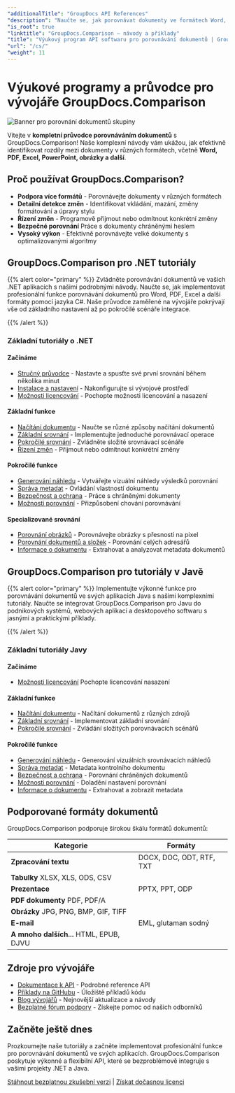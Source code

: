 ```yaml
---
"additionalTitle": "GroupDocs API References"
"description": "Naučte se, jak porovnávat dokumenty ve formátech Word, PDF, Excel a dalších pomocí rozhraní GroupDocs.Comparison API. Podrobné návody pro vývojáře v .NET a Javě s příklady kódu."
"is_root": true
"linktitle": "GroupDocs.Comparison – návody a příklady"
"title": "Výukový program API softwaru pro porovnávání dokumentů | GroupDocs.Comparison"
"url": "/cs/"
"weight": 11
---
```


# Výukové programy a průvodce pro vývojáře GroupDocs.Comparison

![Banner pro porovnání dokumentů skupiny](./groupdocs-comparison-net.svg)

Vítejte v **kompletní průvodce porovnáváním dokumentů** s GroupDocs.Comparison! Naše komplexní návody vám ukážou, jak efektivně identifikovat rozdíly mezi dokumenty v různých formátech, včetně **Word, PDF, Excel, PowerPoint, obrázky a další**.

## Proč používat GroupDocs.Comparison?

- **Podpora více formátů** - Porovnávejte dokumenty v různých formátech
- **Detailní detekce změn** - Identifikovat vkládání, mazání, změny formátování a úpravy stylu
- **Řízení změn** - Programově přijmout nebo odmítnout konkrétní změny
- **Bezpečné porovnání** Práce s dokumenty chráněnými heslem
- **Vysoký výkon** - Efektivně porovnávejte velké dokumenty s optimalizovanými algoritmy

## GroupDocs.Comparison pro .NET tutoriály

{{% alert color="primary" %}}
Zvládněte porovnávání dokumentů ve vašich .NET aplikacích s našimi podrobnými návody. Naučte se, jak implementovat profesionální funkce porovnávání dokumentů pro Word, PDF, Excel a další formáty pomocí jazyka C#. Naše průvodce zaměřené na vývojáře pokrývají vše od základního nastavení až po pokročilé scénáře integrace.

{{% /alert %}}

### Základní tutoriály o .NET

<div class="row">
<div class="col-md-6">

#### Začínáme
- [Stručný průvodce](./net/quick-start/) - Nastavte a spusťte své první srovnání během několika minut
- [Instalace a nastavení](./net/getting-started/) - Nakonfigurujte si vývojové prostředí
- [Možnosti licencování](./net/licensing-configuration/) - Pochopte možnosti licencování a nasazení

#### Základní funkce
- [Načítání dokumentu](./net/document-loading/) - Naučte se různé způsoby načítání dokumentů
- [Základní srovnání](./net/basic-comparison/) - Implementujte jednoduché porovnávací operace
- [Pokročilé srovnání](./net/advanced-comparison/) - Zvládněte složité srovnávací scénáře
- [Řízení změn](./net/change-management/) - Přijmout nebo odmítnout konkrétní změny

</div>
<div class="col-md-6">

#### Pokročilé funkce
- [Generování náhledu](./net/preview-generation/) - Vytvářejte vizuální náhledy výsledků porovnání
- [Správa metadat](./net/metadata-management/) - Ovládání vlastností dokumentu
- [Bezpečnost a ochrana](./net/security-protection/) - Práce s chráněnými dokumenty
- [Možnosti porovnání](./net/comparison-options/) - Přizpůsobení chování porovnávání

#### Specializované srovnání
- [Porovnání obrázků](./net/image-comparison/) - Porovnávejte obrázky s přesností na pixel
- [Porovnání dokumentů a složek](./net/documents-and-folder-comparison/) - Porovnání celých adresářů
- [Informace o dokumentu](./net/document-information/) - Extrahovat a analyzovat metadata dokumentů

</div>
</div>

## GroupDocs.Comparison pro tutoriály v Javě

{{% alert color="primary" %}}
Implementujte výkonné funkce pro porovnávání dokumentů ve svých aplikacích Java s našimi komplexními tutoriály. Naučte se integrovat GroupDocs.Comparison pro Javu do podnikových systémů, webových aplikací a desktopového softwaru s jasnými a praktickými příklady.

{{% /alert %}}

### Základní tutoriály Javy

<div class="row">
<div class="col-md-6">

#### Začínáme
- [Možnosti licencování](./java/licensing-configuration) Pochopte licencování nasazení

#### Základní funkce
- [Načítání dokumentu](./java/document-loading/) - Načítání dokumentů z různých zdrojů
- [Základní srovnání](./java/basic-comparison/) - Implementovat základní srovnání
- [Pokročilé srovnání](./java/advanced-comparison/) - Zvládání složitých porovnávacích scénářů

</div>
<div class="col-md-6">

#### Pokročilé funkce
- [Generování náhledu](./java/preview-generation/) - Generování vizuálních srovnávacích náhledů
- [Správa metadat](./java/metadata-management/) - Metadata kontrolního dokumentu
- [Bezpečnost a ochrana](./java/security-protection/) - Porovnání chráněných dokumentů
- [Možnosti porovnání](./java/comparison-options/) - Doladění nastavení porovnání
- [Informace o dokumentu](./java/document-information) - Extrahovat a zobrazit metadata

</div>
</div>

## Podporované formáty dokumentů

GroupDocs.Comparison podporuje širokou škálu formátů dokumentů:

| Kategorie | Formáty |
|----------|---------|
| **Zpracování textu** | DOCX, DOC, ODT, RTF, TXT |
| **Tabulky** XLSX, XLS, ODS, CSV
| **Prezentace** | PPTX, PPT, ODP |
| **PDF dokumenty** PDF, PDF/A
| **Obrázky** JPG, PNG, BMP, GIF, TIFF |
| **E-mail** | EML, glutaman sodný |
| **A mnoho dalších...** HTML, EPUB, DJVU

## Zdroje pro vývojáře

- [Dokumentace k API](https://reference.groupdocs.com/comparison/) - Podrobné reference API
- [Příklady na GitHubu](https://github.com/groupdocs-comparison/) - Úložiště příkladů kódu
- [Blog vývojářů](https://blog.groupdocs.com/category/comparison/) - Nejnovější aktualizace a návody
- [Bezplatné fórum podpory](https://forum.groupdocs.com/c/comparison/) - Získejte pomoc od našich odborníků

## Začněte ještě dnes

Prozkoumejte naše tutoriály a začněte implementovat profesionální funkce pro porovnávání dokumentů ve svých aplikacích. GroupDocs.Comparison poskytuje výkonné a flexibilní API, které se bezproblémově integruje s vašimi projekty .NET a Java.

[Stáhnout bezplatnou zkušební verzi](https://releases.groupdocs.com/comparison) | [Získat dočasnou licenci](https://purchase.groupdocs.com/temporary-license)